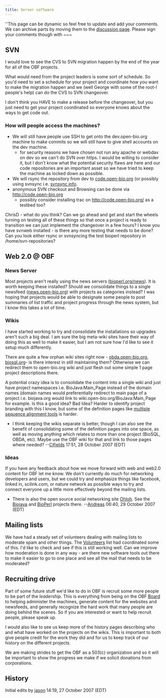 ```yaml
---
title: Server software
---
```


''This page can be dynamic so feel free to update and add your comments.
We can archive parts by moving them to the [discussion
page](Talk:Server_software "wikilink"). Please sign your comments though
with ~~~

SVN
---

I would love to see the CVS to SVN migration happen by the end of the
year for all of the OBF projects.

What would need from the project leaders is some sort of schedule. So
you'd need to set a schedule for your project and coordinate how you
want to make the migration happen and we (well George with some of the
root-l people's help) can do the CVS to SVN changeover.

I don't think you HAVE to make a release before the changeover, but you
just need to get your project coordinated so everyone knows about the
ways to get code out.

### How will people access the machines?

-   We will still have people use SSH to get onto the dev.open-bio.org
    machine to make commits so we will still have to give shell accounts
    on the dev machine.
    -   for security reasons we have chosen not run any apache or webdav
        on dev so we can't do SVN over https. I would be willing to
        consider it, but I don't know what the potential security flaws
        are here and our code repositories are an important asset so we
        have tried to keep the machine as locked down as possible.
-   We will rsync the repository from dev to
    [code.open-bio.org](http://code.open-bio.org) (or possibly using
    svnsync i.e. [svnsync
    info](http://journal.paul.querna.org/articles/2006/09/14/using-svnsync/).
-   anonymous SVN checkout and Browsing can be done via
    <http://code.open-bio.org>
    -   possibly consider installing trac on <http://code.open-bio.org/>
        as a testbed too?

ChrisD - what do you think? Can we go ahead and get and start the wheels
turning on testing all of these things so that once a project is ready
to transition we can just implement the changeover in a few hours? I
know you have svnweb installed - is there any more testing that needs to
be done? Can you look either rsync or svnsyncing the test bioperl
repository in /home/svn-repositories?

Web 2.0 @ OBF
-------------

### News Server

Most projects aren't really using the news servers
([bioperl.org/news](http://bioperl.org/news)). It is worth keeping these
installed? Should we consolidate things to a single newsfeed
([news.open-bio.org](http://news.open-bio.org/)) with projects as
categories instead? I was hoping that projects would be able to
designate some people to post summaries of list traffic and project
progress through the news system, but I know this takes a lot of time.

### Wikis

I have started working to try and consolidate the installations so
upgrades aren't such a big deal. I am sure the big meta-wiki sites have
their way of doing this as well to make it easier, but I am not sure how
I'd like to see it setup much differently.

There are quite a few orphan wiki sites right now -
[obda.open-bio.org](http://obda.open-bio.org),
[biosql.org](http://biosql.org)- is there interest in still maintaining
them? Otherwise we can redirect them to open-bio.org wiki and just flesh
out some simple 1 page project descriptions there.

A potential crazy idea is to consolidate the content into a single wiki
and just have project namespaces i.e. BioJava:Main\_Page instead of the
domain names (domain names would preferentially redirect to main page of
a project i.e. biojava.org would link to
wiki.open-bio.org/BioJava:Main\_Page for example. Is this a good idea?
Bad Idea? Harder to identify project branding with this I know, but some
of the definition pages like [multiple sequence alignment
tools](bp:MSA "wikilink") is harder.

-   I think keeping the wikis separate is better, though I can also see
    the benefit of consolidating some of the definition pages into one
    space, as well as moving anything which relates to more than one
    project (BioSQL, OBDA, etc). Maybe use the OBF wiki for that and
    link to those pages where needed?
    --[Cjfields](User:Cjfields "wikilink") 17:51, 28 October 2007 (EDT)

### Ideas

If you have any feedback about how we move forward with web and web2.0
content for OBF let me know. We don't currently do much for networking
developers and users, but we could try and emphasize things like
facebook, linked in, scilink.com, or nature network as possible ways to
try and connect everyone up a little more effectively beyond the mailing
lists.

-   There is also the open source social networking site
    [Ohloh](http://www.ohloh.net/). See the
    [Biojava](http://www.ohloh.net/projects/6798?p=BioJava) and
    [BioPerl](http://www.ohloh.net/projects/6685?p=BioPerl)
    projects there. --[Andreas](User:Andreas "wikilink") 06:40, 29
    October 2007 (EDT)

Mailing lists
-------------

We have had a steady set of volunteers dealing with mailing lists to
moderate spam and other things. The [Volunteers](Volunteers "wikilink")
list had coordinated some of this. I'd like to check and see if this is
still working well. Can we improve how moderation is done in any way -
are there new software tools out there to make it easier to go to one
place and see all the mail that needs to be moderated?

Recruiting drive
----------------

Part of some future stuff we'd like to do in OBF is recruit some more
people to be part of the *leadership*. This is everything from being on
the OBF [Board](Board "wikilink") to helping administer the machines,
generate content for the websites and newsfeeds, and generally recognize
the hard work that many people are doing behind the scenes. So if you
are interested or want to help recruit people, please speak up.

I would also like to see us keep more of the history pages describing
who and what have worked on the projects on the wikis. This is important
to both give people credit for the work they did and for us to keep
track of our history on the different projects.

We are making strides to get the OBF as a 503(c) organization and so it
will be important to show the progress we make if we solicit donations
from corporations.

History
-------

Initial edits by [jason](User:Jason "wikilink") 14:19, 27 October 2007
(EDT)
